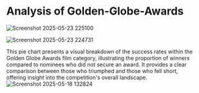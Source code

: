 # Analysis of Golden-Globe-Awards
![Screenshot 2025-05-23 225100](https://github.com/user-attachments/assets/b399e353-4ac1-4d5c-ad58-f9b874129e4f)

![Screenshot 2025-05-23 224731](https://github.com/user-attachments/assets/f01870df-14bb-4c39-96c7-eac5f013dcba)








This pie chart presents a visual breakdown of the success rates within the Golden Globe Awards film category, illustrating the proportion of winners compared to nominees who did not secure an award. It provides a clear comparison between those who triumphed and those who fell short, offering insight into the competition's overall landscape.
![Screenshot 2025-05-18 132824](https://github.com/user-attachments/assets/5702a4cd-1d28-42e8-a46c-6f7745c3cab2)

